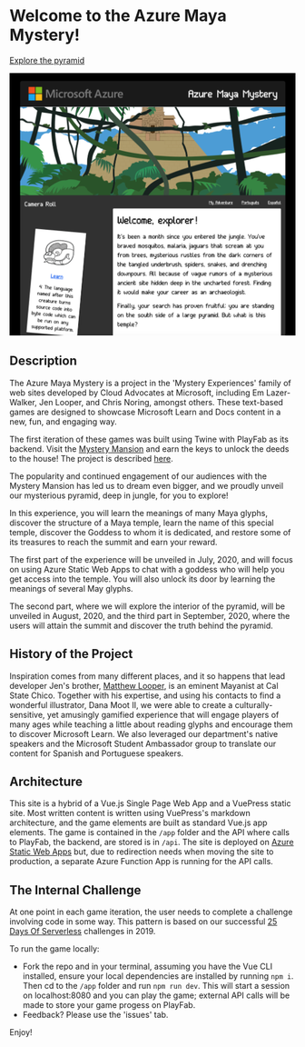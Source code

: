 # Welcome to the Azure Maya Mystery!

[Explore the pyramid](https://microsoft.com/AzureMayaMystery?WT.mc_id=mayamystery-github-jelooper)

![screenshot](screenshot.png)

## Description

The Azure Maya Mystery is a project in the 'Mystery Experiences' family of web sites developed by Cloud Advocates at Microsoft, including Em Lazer-Walker, Jen Looper, and Chris Noring, amongst others. These text-based games are designed to showcase Microsoft Learn and Docs content in a new, fun, and engaging way.

The first iteration of these games was built using Twine with PlayFab as its backend. Visit the [Mystery Mansion](https://microsoft.com/mysterymansion?WT.mc_id=mysterymansion-github-jelooper) and earn the keys to unlock the deeds to the house! The project is described [here](https://dev.to/azure/the-making-of-the-azure-mystery-mansion-3ego).

The popularity and continued engagement of our audiences with the Mystery Mansion has led us to dream even bigger, and we proudly unveil our mysterious pyramid, deep in jungle, for you to explore!

In this experience, you will learn the meanings of many Maya glyphs, discover the structure of a Maya temple, learn the name of this special temple, discover the Goddess to whom it is dedicated, and restore some of its treasures to reach the summit and earn your reward.

The first part of the experience will be unveiled in July, 2020, and will focus on using Azure Static Web Apps to chat with a goddess who will help you get access into the temple. You will also unlock its door by learning the meanings of several May glyphs.

The second part, where we will explore the interior of the pyramid, will be unveiled in August, 2020, and the third part in September, 2020, where the users will attain the summit and discover the truth behind the pyramid.

## History of the Project

Inspiration comes from many different places, and it so happens that lead developer Jen's brother, [Matthew Looper](https://www.csuchico.edu/art/people/faculty/looper-matthew.shtml), is an eminent Mayanist at Cal State Chico. Together with his expertise, and using his contacts to find a wonderful illustrator, Dana Moot II, we were able to create a culturally-sensitive, yet amusingly gamified experience that will engage players of many ages while teaching a little about reading glyphs and encourage them to discover Microsoft Learn. We also leveraged our department's native speakers and the Microsoft Student Ambassador group to translate our content for Spanish and Portuguese speakers.

## Architecture

This site is a hybrid of a Vue.js Single Page Web App and a VuePress static site. Most written content is written using VuePress's markdown architecture, and the game elements are built as standard Vue.js app elements. The game is contained in the `/app` folder and the API where calls to PlayFab, the backend, are stored is in `/api`. The site is deployed on [Azure Static Web Apps](https://azure.microsoft.com/services/app-service/static/?WT.mc_id=mayamystery-github-jelooper#overview) but, due to redirection needs when moving the site to production, a separate Azure Function App is running for the API calls.

## The Internal Challenge

At one point in each game iteration, the user needs to complete a challenge involving code in some way. This pattern is based on our successful [25 Days Of Serverless](https://25daysofserverless.com/) challenges in 2019.

To run the game locally:

-   Fork the repo and in your terminal, assuming you have the Vue CLI installed, ensure your local dependencies are installed by running `npm i`. Then cd to the `/app` folder and run `npm run dev`. This will start a session on localhost:8080 and you can play the game; external API calls will be made to store your game progess on PlayFab.
-   Feedback? Please use the 'issues' tab.

Enjoy!

